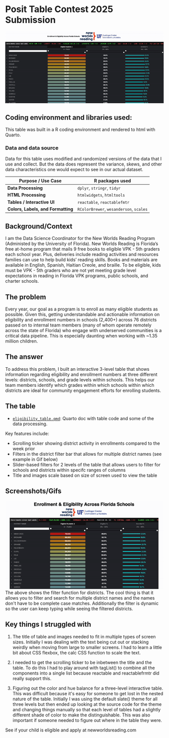 # Posit Table Contest 2025 Submission

![](https://raw.githubusercontent.com/leoohyama/posit_table_contest_2025/main/table_gif.gif)

## Coding environment and libraries used:
This table was built in a R coding environment and rendered to html with Quarto. 

### Data and data source
Data for this table uses modified and randomized versions of the data that I use and collect. But the data does represent the variance, skews, and other data characteristics one would expect to see in our actual dataset.

| Purpose / Use Case        | R packages used |
|---------------------------|----------------|
| **Data Processing**       | `dplyr`, `stringr`, `tidyr` |
| **HTML Processing**       | `htmlwidgets`, `htmltools` |
| **Tables / Interactive UI** | `reactable`, `reactablefmtr` |
| **Colors, Labels, and Formatting** | `RColorBrewer`, `wesanderson`, `scales` |

## Background/Context
I am the Data Science Coordinator for the New Worlds Reading Program (Administed by the University of Florida). New Worlds Reading is Florida’s free at-home program that mails 9 free books to eligible VPK - 5th graders each school year. Plus, deliveries include reading activities and resources families can use to help build kids’ reading skills. Books and materials are available in English, Spanish, Haitian Creole, and braille. To be eligible, kids must be VPK - 5th graders who are not yet meeting grade level expectations in reading in Florida VPK programs, public schools, and charter schools.

## The problem
Every year, our goal as a program is to enroll as many eligible students as possible. Given this, getting understandable and actionable information on eligibility and enrollment numbers in schools (2,400+) across 76 districts passed on to internal team members (many of whom operate remotely across the state of Florida) who engage with underserved communities is a critical data pipeline. This is especially daunting when working with ~1.35 million children.

## The answer
To address this problem, I built an interactive 3-level table that shows information regarding eligibility and enrollment numbers at three different levels: districts, schools, and grade levels within schools. This helps our team members identify which grades within which schools within which districts are ideal for community engagement efforts for enrolling students. 

## The table
* [`eligibility_table.qmd`](https://github.com/leoohyama/posit_table_contest_2025/blob/main/eligibility_table.qmd): Quarto doc with table code and some of the data processing.

Key features include:
* Scrolling ticker showing district activity in enrollments compared to the week prior
* Filters in the district filter bar that allows for multiple district names (see example in Gif below)
* Slider-based filters for 2 levels of the table that allows users to filter for schools and districts within specifc ranges of columns
* Title and images scale based on size of screen used to view the table


## Screenshots/Gifs

![Filter usage](https://raw.githubusercontent.com/leoohyama/posit_table_contest_2025/main/search.gif)
The above shows the filter function for districts. The cool thing is that it allows you to filter and search for multiple district names and the names don't have to be complete case matches. Additionally the filter is dynamic so the user can keep typing while seeing the filtered districts.


## Key things I struggled with

1. The title of table and images needed to fit in multiple types of screen sizes. Initially I was dealing with the text being cut out or stacking weirdly when moving from large to smaller screens. I had to learn a little bit about CSS flexbox, the calc CSS function to scale the text. 

2. I needed to get the scrolling ticker to be inbetween the title and the table. To do this I had to play around with tagList() to combine all the components into a single list because reactable and reactablefrmtr did really support this. 

3. Figuring out the color and hue balance for a three-level interactive table. This was difficult because it's easy for someone to get lost in the nested nature of the table. Initially I was using the default slate() theme for all three levels but then ended up looking at the source code for the theme and changing things manually so that each level of tables had a slightly different shade of color to make the distinguishable. This was also important if someone needed to figure out where in the table they were. 


See if your child is eligible and apply at newworldsreading.com
